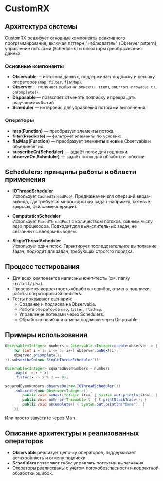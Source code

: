 # CustomRX

## Архитектура системы

CustomRX реализует основные компоненты реактивного программирования, включая паттерн "Наблюдатель" (Observer pattern), управление потоками (Schedulers) и операторы преобразования данных.

### Основные компоненты

- **Observable** — источник данных, поддерживает подписку и цепочку операторов (`map`, `filter`, `flatMap`).
- **Observer** — получает события: `onNext(T item)`, `onError(Throwable t)`, `onComplete()`.
- **Disposable** — позволяет отменять подписку и прекращать получение событий.
- **Scheduler** — интерфейс для управления потоками выполнения.

### Операторы

- **map(Function)** — преобразует элементы потока.
- **filter(Predicate)** — фильтрует элементы по условию.
- **flatMap(Function)** — преобразует элементы в новые Observable и объединяет их.
- **subscribeOn(Scheduler)** — задаёт поток для подписки.
- **observeOn(Scheduler)** — задаёт поток для обработки событий.

## Schedulers: принципы работы и области применения

- **IOThreadScheduler**  
  Использует `CachedThreadPool`. Предназначен для операций ввода-вывода, где требуется много коротких задач (например, сетевые запросы, файловые операции).

- **ComputationScheduler**  
  Использует `FixedThreadPool` с количеством потоков, равным числу ядер процессора. Подходит для вычислительных задач, не связанных с вводом-выводом.

- **SingleThreadScheduler**  
  Использует один поток. Гарантирует последовательное выполнение задач, подходит для задач, требующих строгого порядка.

## Процесс тестирования

- Для всех компонентов написаны юнит-тесты (см. папку `src/test/java`).
- Проверяется корректность обработки ошибок, отмены подписки, работы операторов и Schedulers.
- Тесты покрывают сценарии:
  - Создание и подписка на Observable.
  - Работа операторов `map`, `filter`, `flatMap`.
  - Управление потоками через Schedulers.
  - Обработка ошибок и отмена подписки через Disposable.

## Примеры использования

```java
Observable<Integer> numbers = Observable.<Integer>create(observer -> {
    for (int i = 1; i <= 5; i++) observer.onNext(i);
    observer.onComplete();
}).subscribeOn(new SingleThreadScheduler());

Observable<Integer> squaredEvenNumbers = numbers
    .map(x -> x * x)
    .filter(x -> x % 2 == 0);

squaredEvenNumbers.observeOn(new IOThreadScheduler())
    .subscribe(new Observer<Integer>() {
        public void onNext(Integer item) { System.out.println(item); }
        public void onError(Throwable t) { t.printStackTrace(); }
        public void onComplete() { System.out.println("Done"); }
    });
```
Или просто запустите через Main
## Описание архитектуры и реализованных операторов

- **Observable** реализует цепочку операторов, поддерживает асинхронность и отмену подписки.
- **Schedulers** позволяют гибко управлять потоками выполнения.
- Операторы реализованы с учётом потокобезопасности и корректной обработки ошибок.

